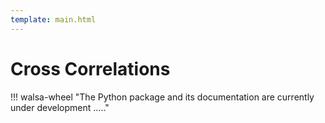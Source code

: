 ```yaml
---
template: main.html
---
```


# Cross Correlations

!!! walsa-wheel "The Python package and its documentation are currently under development ....."
